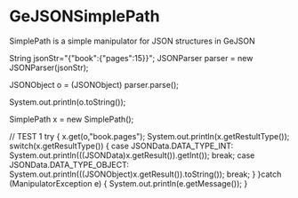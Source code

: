 # GeJSONSimplePath
SimplePath is a simple manipulator for JSON structures in GeJSON

String jsonStr="{\"book\":{\"pages\":15}}";
JSONParser parser = new JSONParser(jsonStr);
 
JSONObject o = (JSONObject) parser.parse();

System.out.println(o.toString());

SimplePath x = new SimplePath();

// TEST 1
try {
	x.get(o,"book.pages");
	System.out.println(x.getRestultType());
		switch(x.getResultType()) {
		case JSONData.DATA_TYPE_INT:
			System.out.println(((JSONData)x.getResult()).getInt());
		break;
		case JSONData.DATA_TYPE_OBJECT:
			System.out.println(((JSONObject)x.getResult()).toString());
		break;
		}
	}catch (ManipulatorException e) {
		System.out.println(e.getMessage());
}
